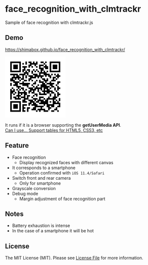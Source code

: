 # face_recognition_with_clmtrackr
Sample of face recognition with clmtrackr.js

## Demo
https://shimabox.github.io/face_recognition_with_clmtrackr/

![demo](https://github.com/shimabox/assets/blob/master/face_recognition_with_clmtrackr/qr.png)

It runs if it is a browser supporting the **getUserMedia API**.  
[Can I use... Support tables for HTML5, CSS3, etc](https://caniuse.com/#feat=stream "Can I use... Support tables for HTML5, CSS3, etc")

## Feature
- Face recognition
  - Display recognized faces with different canvas
- It corresponds to a smartphone
  - Operation confirmed with `iOS 11.4/Safari`
- Switch front and rear camera
  - Only for smartphone
- Grayscale conversion
- Debug mode
  - Margin adjustment of face recognition part

## Notes
- Battery exhaustion is intense
- In the case of a smartphone it will be hot

## License
The MIT License (MIT). Please see [License File](LICENSE) for more information.
